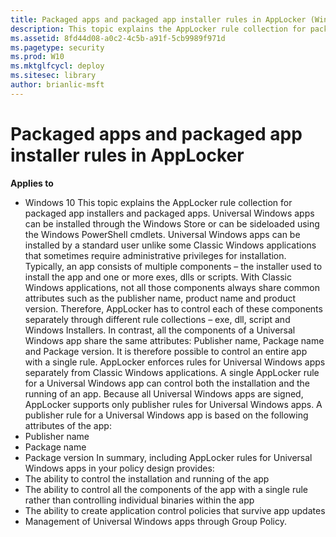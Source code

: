 ```yaml
---
title: Packaged apps and packaged app installer rules in AppLocker (Windows 10)
description: This topic explains the AppLocker rule collection for packaged app installers and packaged apps.
ms.assetid: 8fd44d08-a0c2-4c5b-a91f-5cb9989f971d
ms.pagetype: security
ms.prod: W10
ms.mktglfcycl: deploy
ms.sitesec: library
author: brianlic-msft
---
```

# Packaged apps and packaged app installer rules in AppLocker
**Applies to**
-   Windows 10
This topic explains the AppLocker rule collection for packaged app installers and packaged apps.
Universal Windows apps can be installed through the Windows Store or can be sideloaded using the Windows PowerShell cmdlets. Universal Windows apps can be installed by a standard user unlike some Classic Windows applications that sometimes require administrative privileges for installation.
Typically, an app consists of multiple components – the installer used to install the app and one or more exes, dlls or scripts. With Classic Windows applications, not all those components always share common attributes such as the publisher name, product name and product version. Therefore, AppLocker has to control each of these components separately through different rule collections – exe, dll, script and Windows Installers. In contrast, all the components of a Universal Windows app share the same attributes: Publisher name, Package name and Package version. It is therefore possible to control an entire app with a single rule.
AppLocker enforces rules for Universal Windows apps separately from Classic Windows applications. A single AppLocker rule for a Universal Windows app can control both the installation and the running of an app. Because all Universal Windows apps are signed, AppLocker supports only publisher rules for Universal Windows apps. A publisher rule for a Universal Windows app is based on the following attributes of the app:
-   Publisher name
-   Package name
-   Package version
In summary, including AppLocker rules for Universal Windows apps in your policy design provides:
-   The ability to control the installation and running of the app
-   The ability to control all the components of the app with a single rule rather than controlling individual binaries within the app
-   The ability to create application control policies that survive app updates
-   Management of Universal Windows apps through Group Policy.
 
 
